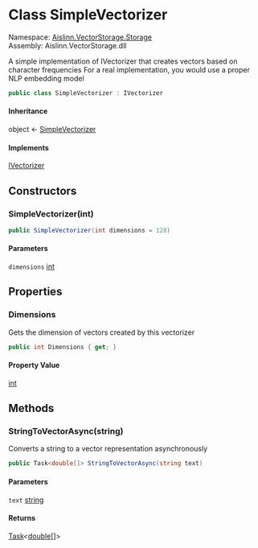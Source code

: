 # <a id="Aislinn_VectorStorage_Storage_SimpleVectorizer"></a> Class SimpleVectorizer

Namespace: [Aislinn.VectorStorage.Storage](Aislinn.VectorStorage.Storage.md)  
Assembly: Aislinn.VectorStorage.dll  

A simple implementation of IVectorizer that creates vectors based on character frequencies
For a real implementation, you would use a proper NLP embedding model

```csharp
public class SimpleVectorizer : IVectorizer
```

#### Inheritance

object ← 
[SimpleVectorizer](Aislinn.VectorStorage.Storage.SimpleVectorizer.md)

#### Implements

[IVectorizer](Aislinn.VectorStorage.Interfaces.IVectorizer.md)

## Constructors

### <a id="Aislinn_VectorStorage_Storage_SimpleVectorizer__ctor_System_Int32_"></a> SimpleVectorizer\(int\)

```csharp
public SimpleVectorizer(int dimensions = 128)
```

#### Parameters

`dimensions` [int](https://learn.microsoft.com/dotnet/api/system.int32)

## Properties

### <a id="Aislinn_VectorStorage_Storage_SimpleVectorizer_Dimensions"></a> Dimensions

Gets the dimension of vectors created by this vectorizer

```csharp
public int Dimensions { get; }
```

#### Property Value

 [int](https://learn.microsoft.com/dotnet/api/system.int32)

## Methods

### <a id="Aislinn_VectorStorage_Storage_SimpleVectorizer_StringToVectorAsync_System_String_"></a> StringToVectorAsync\(string\)

Converts a string to a vector representation asynchronously

```csharp
public Task<double[]> StringToVectorAsync(string text)
```

#### Parameters

`text` [string](https://learn.microsoft.com/dotnet/api/system.string)

#### Returns

 [Task](https://learn.microsoft.com/dotnet/api/system.threading.tasks.task\-1)<[double](https://learn.microsoft.com/dotnet/api/system.double)\[\]\>

